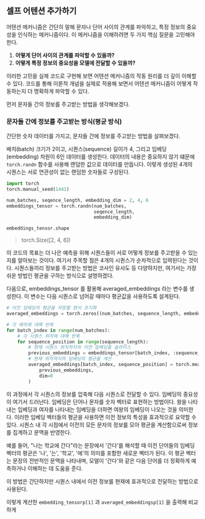 ## 셀프 어텐션 추가하기
어텐션 메커니즘은 간단히 말해 문자나 단어 사이의 관계를 파악하고, 특정 정보의 중요성을 인식하는 메커니즘이다. 이 메커니즘을 이해하려면 두 가지 핵심 질문을 고민해야 한다.

1. **어떻게 단어 사이의 관계를 파악할 수 있을까?**
2. **어떻게 특정 정보의 중요성을 모델에 전달할 수 있을까?**

이러한 고민을 실제 코드로 구현해 보면 어텐션 메커니즘의 작동 원리를 더 깊이 이해할 수 있다. 코드를 통해 이론적 개념을 실제로 적용해 보면서 어텐션 메커니즘이 어떻게 작동하는지 더 명확하게 파악할 수 있다. 

먼저 문자들 간의 정보를 주고받는 방법을 생각해보겠다.

### 문자들 간에 정보를 주고받는 방식(평균 방식)
간단한 숫자 데이터를 가지고, 문자들 간에 정보를 주고받는 방법을 살펴보겠다.

배치(batch) 크기가 2이고, 시퀀스(sequence) 길이가 4, 그리고 임베딩(embedding) 차원이 6인 데이터를 생성한다. 데이터의 내용은 중요하지 않기 떄문에 `torch.randn` 함수를 사용해 랜덤한 값으로 데이터를 만듭니다. 이렇게 생성된 4개의 시퀀스는 서로 연관성이 없는 랜덤한 숫자들로 구성된다.

```python
import torch
torch.manual_seed(1441)

num_batches, seqence_length, embedding_dim = 2, 4, 6
embeddings_tensor = torch.randn(num_batches,
								seqence_length,
								embedding_dim)

embeddings_tensor.shape
```

> torch.Size([2, 4, 6])

이 코드의 목표는 더 나은 예측을 위해 시퀀스들이 서로 어떻게 정보를 주고받을 수 있는지를 알아보는 것이다. 여기서 주목할 점은 4개의 시퀀스가 순차적으로 입력된다는 것이다. 시퀀스들끼리 정보를 주고받는 방법은 코사인 유사도 등 다양하지만, 여기서는 가장 쉬운 방법인 평균을 구하는 방식으로 설명하겠다.

다음으로, embeddings_tensor 를 활용해 averaged_embeddings 라는 변수를 생성한다.
이 변수는 다음 시퀀스로 넘어갈 때마다 평균값을 사용하도록 설계된다.

~~~python
# 이전 임베딩의 평균을 저장할 텐서 초기화 
averaged_embeddings = torch.zeros((num_batches, sequence_length, embedding_dim))

# 각 배치에 대해 반복
for batch_index in range(num_batches):
	# 각 시퀀스 위치에 대해 반복
	for sequence_position in range(sequence_length):
		# 현재 시퀀스 위치까지의 이전 임베딩을 슬라이스
		previous_embeddings = embeddings_tensor[batch_index, :sequence_position + 1]
		# 현재 위치까지의 임베딩의 평균을 계산
		averaged_embeddings[batch_index, sequence_position] = torch.mean(
			previous_embeddings,
			dim=0
		)
~~~

이 과정에서 각 시퀀스의 정보를 압축해 다음 시퀀스로 전달할 수 있다. 임베딩의 중요성이 여기서 드러난다.
임베딩은 단어나 문자를 숫자 벡터로 표현하는 방법이다. 왕을 나타내는 입베딩과 여자를 나타내는 임베딩을 더하면 여왕의 임베딩이 나오는 것을 의미한다. 이러한 임베딩 벡터들의 평균을 사용하면 이전 정보의 특성을 효과적으로 요약할 수 있다. 시퀀스 내 각 시점에서 이전의 모든 문자의 정보를 모아 평균을 계산함으로써 정보를 집계하고 문맥을 반영한다. 

예를 들어, "나는 학교에 간다"라는 문장에서 '간다'를 해석할 때 이전 단어들의 임베딩 벡터의 평균은 '나', '는', '학교', '에'의 의미를 포함한 새로운 벡터가 된다. 이 평균 벡터는 문장의 전반적인 문맥을 나타내며, 모델이 '간다'와 같은 다음 단어를 더 정확하게 예측하거나 이해하는 데 도움을 준다.

이 방법은 간단하지만 시퀀스 내에서 이전 정보를 현재에 효과적으로 전달하는 방법으로 사용된다.

이렇게 계산한 `embedding_tensorp[1]` 과 `averaged_embeddingsp[1]` 을 출력해 비교하게

